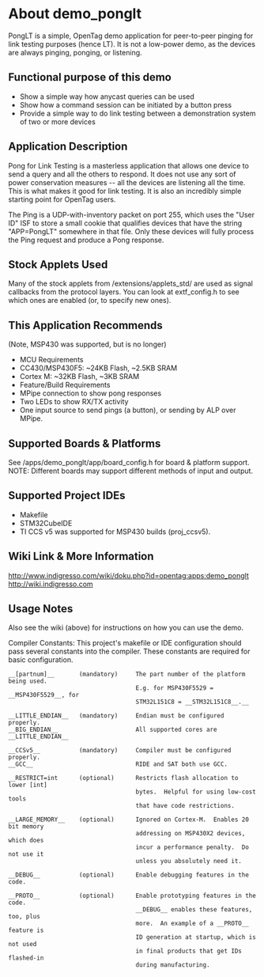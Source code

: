 # About demo_ponglt

PongLT is a simple, OpenTag demo application for peer-to-peer pinging for link testing 
purposes (hence LT).  It is not a low-power demo, as the devices are always pinging, 
ponging, or listening.


## Functional purpose of this demo

* Show a simple way how anycast queries can be used
* Show how a command session can be initiated by a button press
* Provide a simple way to do link testing between a demonstration system of two or more devices


## Application Description

Pong for Link Testing is a masterless application that allows one device to send a 
query and all the others to respond.  It does not use any sort of power conservation 
measures -- all the devices are listening all the time.  This is what makes it good 
for link testing.  It is also an incredibly simple starting point for OpenTag users.

The Ping is a UDP-with-inventory packet on port 255, which uses the "User ID" ISF 
to store a small cookie that qualifies devices that have the string "APP=PongLT" 
somewhere in that file.  Only these devices will fully process the Ping request 
and produce a Pong response.


## Stock Applets Used

Many of the stock applets from /extensions/applets_std/ are used as signal 
callbacks from the protocol layers.  You can look at extf_config.h to see which 
ones are enabled (or, to specify new ones).


## This Application Recommends

(Note, MSP430 was supported, but is no longer)

* MCU Requirements
 * CC430/MSP430F5: ~24KB Flash, ~2.5KB SRAM
 * Cortex M: ~32KB Flash, ~3KB SRAM
* Feature/Build Requirements
 * MPipe connection to show pong responses
 * Two LEDs to show RX/TX activity
 * One input source to send pings (a button), or sending by ALP over MPipe.


## Supported Boards & Platforms

See /apps/demo_ponglt/app/board_config.h for board & platform support.
NOTE: Different boards may support different methods of input and output.


## Supported Project IDEs

* Makefile
* STM32CubeIDE
* TI CCS v5 was supported for MSP430 builds (proj_ccsv5). 


## Wiki Link & More Information

http://www.indigresso.com/wiki/doku.php?id=opentag:apps:demo_ponglt
http://wiki.indigresso.com


## Usage Notes

Also see the wiki (above) for instructions on how you can use the demo.

Compiler Constants:
This project's makefile or IDE configuration should pass several constants into
the compiler.  These constants are required for basic configuration.

```
__[partnum]__       (mandatory)     The part number of the platform being used.
                                    E.g. for MSP430F5529 = __MSP430F5529__, for
                                    STM32L151C8 = __STM32L151C8__.__

__LITTLE_ENDIAN__   (mandatory)     Endian must be configured properly. 
__BIG_ENDIAN__                      All supported cores are __LITTLE_ENDIAN__
    
__CCSv5__           (mandatory)     Compiler must be configured properly.  
__GCC__                             RIDE and SAT both use GCC.

__RESTRICT=int      (optional)      Restricts flash allocation to lower [int]
                                    bytes.  Helpful for using low-cost tools
                                    that have code restrictions.

__LARGE_MEMORY__    (optional)      Ignored on Cortex-M.  Enables 20 bit memory
                                    addressing on MSP430X2 devices, which does
                                    incur a performance penalty.  Do not use it
                                    unless you absolutely need it.

__DEBUG__           (optional)      Enable debugging features in the code.

__PROTO__           (optional)      Enable prototyping features in the code.
                                    __DEBUG__ enables these features, too, plus
                                    more.  An example of a __PROTO__ feature is 
                                    ID generation at startup, which is not used
                                    in final products that get IDs flashed-in
                                    during manufacturing.
```
